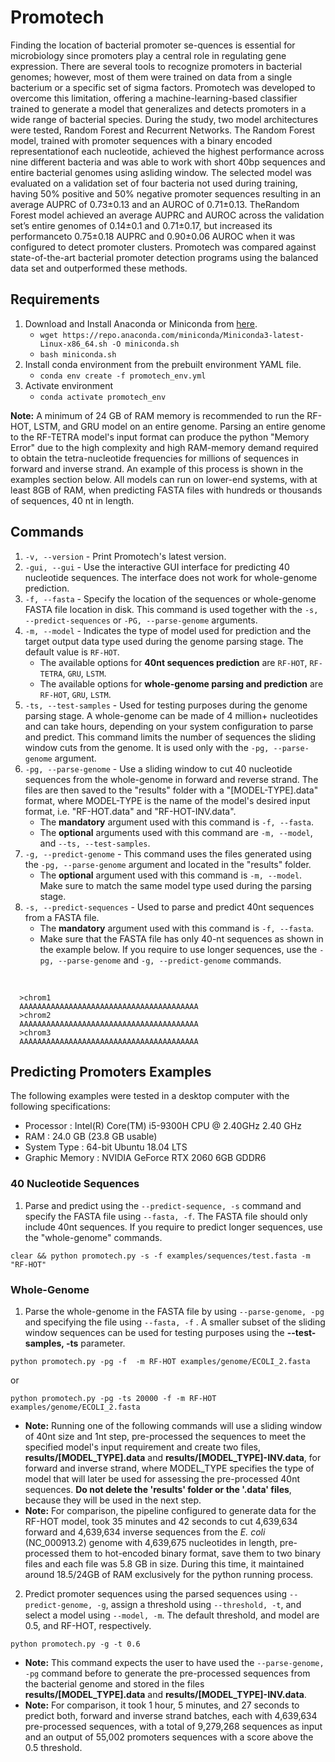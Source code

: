 # Promotech

Finding the location of bacterial promoter se-quences is essential for microbiology since promoters play a central role in regulating gene expression.  There are several tools to recognize promoters in bacterial genomes; however,  most  of  them  were  trained  on  data  from  a  single  bacterium  or  a  specific set of sigma factors.  Promotech was developed to overcome this limitation, offering a machine-learning-based classifier trained to generate a model that generalizes and detects promoters in a wide range of bacterial species.  During the study, two model architectures  were  tested,  Random  Forest  and  Recurrent  Networks. The  Random Forest model, trained with promoter sequences with a binary encoded representationof  each  nucleotide,  achieved  the  highest  performance  across  nine  different  bacteria and was able to work with short 40bp sequences and entire bacterial genomes using asliding window.  The selected model was evaluated on a validation set of four bacteria not used during training, having 50% positive and 50% negative promoter sequences resulting  in  an  average  AUPRC  of  0.73±0.13  and  an  AUROC  of  0.71±0.13.   TheRandom Forest model achieved an average AUPRC and AUROC across the validation set’s entire genomes of 0.14±0.1 and 0.71±0.17,  but increased its performanceto 0.75±0.18 AUPRC and 0.90±0.06 AUROC when it was configured to detect promoter clusters.  Promotech was compared against state-of-the-art bacterial promoter detection programs using the balanced data set and outperformed these methods.

## Requirements

1. Download and Install Anaconda or Miniconda from [here](https://docs.conda.io/projects/conda/en/latest/user-guide/install/linux.html). 
   - `wget https://repo.anaconda.com/miniconda/Miniconda3-latest-Linux-x86_64.sh -O miniconda.sh`
   - `bash miniconda.sh`
2. Install conda environment from the prebuilt environment YAML file. 
   - `conda env create -f promotech_env.yml`
3. Activate environment
   - `conda activate promotech_env`

**Note:** A minimum of 24 GB of RAM memory is recommended to run the RF-HOT, LSTM, and GRU model on an entire genome. Parsing an entire genome to the RF-TETRA model's input format can produce the python "Memory Error" due to the high complexity and high RAM-memory demand required to obtain the tetra-nucleotide frequencies for millions of sequences in forward and inverse strand. An example of this process is shown in the examples section below. All models can run on lower-end systems, with at least 8GB of RAM, when predicting FASTA files with hundreds or thousands of sequences, 40 nt in length. 

## Commands

1. `-v, --version` - Print Promotech's latest version.
2. `-gui, --gui`   - Use the interactive GUI interface for predicting 40 nucleotide sequences. The interface does not work for whole-genome prediction.
3. `-f, --fasta`   - Specify the location of the sequences or whole-genome FASTA file location in disk. This command is used together with the `-s, --predict-sequences` or `-PG, --parse-genome` arguments.
4. `-m, --model` - Indicates the type of model used for prediction and the target output data type used during the genome parsing stage. The default value is `RF-HOT`.
   - The available options for **40nt sequences prediction** are `RF-HOT`, `RF-TETRA`, `GRU`, `LSTM`. 
   - The available options for **whole-genome parsing and prediction** are `RF-HOT`, `GRU`, `LSTM`. 
5. `-ts, --test-samples` - Used for testing purposes during the genome parsing stage. A whole-genome can be made of 4 million+ nucleotides and can take hours, depending on your system configuration to parse and predict. This command limits the number of sequences the sliding window cuts from the genome. It is used only with the `-pg, --parse-genome` argument.
5. `-pg, --parse-genome` - Use a sliding window to cut 40 nucleotide sequences from the whole-genome in forward and reverse strand. The files are then saved to the "results" folder with a "[MODEL-TYPE].data" format, where MODEL-TYPE is the name of the model's desired input format, i.e. "RF-HOT.data" and "RF-HOT-INV.data". 
   - The **mandatory** argument used with this command is `-f, --fasta`. 
   - The **optional** arguments used with this command are `-m, --model`, and `--ts, --test-samples`. 
6. `-g, --predict-genome` -  This command uses the files generated using the `-pg, --parse-genome` argument and located in the "results" folder. 
   - The **optional** argument used with this command is `-m, --model`. Make sure to match the same model type used during the parsing stage.
7. `-s, --predict-sequences` - Used to parse and predict 40nt sequences from a FASTA file.
   - The **mandatory** argument used with this command is `-f, --fasta`. 
   - Make sure that the FASTA file has only 40-nt sequences as shown in the example below. If you require to use longer sequences, use the `-pg, --parse-genome` and `-g, --predict-genome` commands.
  <br />
  
  ```
    >chrom1
    AAAAAAAAAAAAAAAAAAAAAAAAAAAAAAAAAAAAAAAA
    >chrom2
    AAAAAAAAAAAAAAAAAAAAAAAAAAAAAAAAAAAAAAAA
    >chrom3
    AAAAAAAAAAAAAAAAAAAAAAAAAAAAAAAAAAAAAAAA
   ```



## Predicting Promoters Examples

The following examples were tested in a desktop computer with the following specifications:

- Processor      : Intel(R) Core(TM) i5-9300H CPU @ 2.40GHz 2.40 GHz 
- RAM            : 24.0 GB (23.8 GB usable)
- System Type    : 64-bit Ubuntu 18.04 LTS
- Graphic Memory : NVIDIA GeForce RTX 2060 6GB GDDR6


### 40 Nucleotide Sequences
1. Parse and predict using the `--predict-sequence, -s` command and specify the FASTA file using `--fasta, -f`. The FASTA file should only include 40nt sequences. If you require to predict longer sequences, use the "whole-genome" commands.

`clear && python promotech.py -s -f examples/sequences/test.fasta -m "RF-HOT"`

### Whole-Genome

1. Parse the whole-genome in the FASTA file by using `--parse-genome, -pg` and specifying the file using `--fasta, -f` . A smaller subset of the sliding window sequences can be used for testing purposes using the **--test-samples, -ts** parameter.

`python promotech.py -pg -f  -m RF-HOT examples/genome/ECOLI_2.fasta` 

or 

`python promotech.py -pg -ts 20000 -f -m RF-HOT examples/genome/ECOLI_2.fasta` 

- **Note:** Running one of the following commands will use a sliding window of 40nt size and 1nt step, pre-processed the sequences to meet the specified model's input requirement and create two files, **results/[MODEL_TYPE].data** and **results/[MODEL_TYPE]-INV.data**, for forward and inverse strand, where MODEL_TYPE specifies the type of model that will later be used for assessing the pre-processed 40nt sequences. **Do not delete the 'results' folder or the '.data' files**, because they will be used in the next step.
- **Note:** For comparison, the pipeline configured to generate data for the RF-HOT model, took 35 minutes and 42 seconds to cut 4,639,634 forward and 4,639,634 inverse sequences from the *E. coli* (NC_000913.2) genome with 4,639,675 nucleotides in length, pre-processed them to hot-encoded binary format, save them to two binary files and each file was 5.8 GB in size. During this time, it maintained around 18.5/24GB of RAM exclusively for the python running process.

2. Predict promoter sequences using the parsed sequences using `--predict-genome, -g`, assign a threshold using `--threshold, -t`, and select a model using `--model, -m`. The default threshold, and model are 0.5, and RF-HOT, respectively.

`python promotech.py -g -t 0.6`

- **Note:** This command expects the user to have used the `--parse-genome, -pg` command before to generate the pre-processed sequences from the bacterial genome and stored in the files **results/[MODEL_TYPE].data** and **results/[MODEL_TYPE]-INV.data**. 
- **Note:** For comparison, it took 1 hour, 5 minutes, and 27 seconds to predict both, forward and inverse strand batches, each with 4,639,634 pre-processed sequences, with a total of 9,279,268 sequences as input and an output of 55,002 promoters sequences with a score above the 0.5 threshold.
